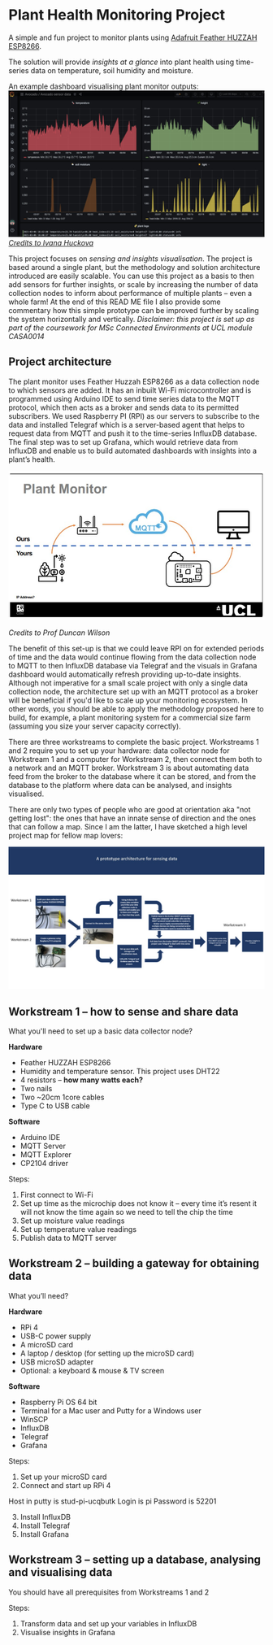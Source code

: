 # Plant Health Monitoring Project

A simple and fun project to monitor plants using [Adafruit Feather HUZZAH ESP8266](https://learn.adafruit.com/adafruit-feather-huzzah-esp8266/overview). 

The solution will provide _insights at a glance_ into plant health using time-series data on temperature, soil humidity and moisture. 

An example dashboard visualising plant monitor outputs:
![Alt text]( https://github.com/StrikeEB/PlantMonitor/blob/main/Images/Example%20Grafana%20Plant%20Monitor%20Dashboard_Credits%20to%20Ivana%20Huckova.jpg)
_[Credits to Ivana Huckova]( https://grafana.com/blog/2021/03/08/how-i-built-a-monitoring-system-for-my-avocado-plant-with-arduino-and-grafana-cloud/)_

This project focuses on _sensing and insights visualisation_. The project is based around a single plant, but the methodology and solution architecture introduced are easily scalable. You can use this project as a basis to then add sensors for further insights, or scale by increasing the number of data collection nodes to inform about performance of multiple plants – even a whole farm! At the end of this READ ME file I also provide some commentary how this simple prototype can be improved further by scaling the system horizontally and vertically.
_Disclaimer: this project is set up as part of the coursework for MSc Connected Environments at UCL module CASA0014_


## Project architecture

The plant monitor uses Feather Huzzah ESP8266 as a data collection node to which sensors are added. It has an inbuilt Wi-Fi microcontroller and is programmed using Arduino IDE to send time series data to the MQTT protocol, which then acts as a broker and sends data to its permitted subscribers. We used Raspberry PI (RPI) as our servers to subscribe to the data and installed Telegraf which is a server-based agent that helps to request data from MQTT and push it to the time-series InfluxDB database. The final step was to set up Grafana, which would retrieve data from InfluxDB and enable us to build automated dashboards with insights into a plant’s health.

![Alt text]( https://github.com/StrikeEB/PlantMonitor/blob/main/Images/network%20diagram.jpg)

_Credits to Prof Duncan Wilson_

The benefit of this set-up is that we could leave RPI on for extended periods of time and the data would continue flowing from the data collection node to MQTT to then InfluxDB database via Telegraf and the visuals in Grafana dashboard would automatically refresh providing up-to-date insights. Although not imperative for a small scale project with only a single data collection node, the architecture set up with an MQTT protocol as a broker will be beneficial if you'd like to scale up your monitoring ecosystem. In other words, you should be able to apply the methodology proposed here to build, for example, a plant monitoring system for a commercial size farm (assuming you size your server capacity correctly).

There are three workstreams to complete the basic project. Workstreams 1 and 2 require you to set up your hardware: data collector node for Workstream 1 and a computer for Workstream 2, then connect them both to a network and an MQTT broker. Workstream 3 is about automating data feed from the broker to the database where it can be stored, and from the database to the platform where data can be analysed, and insights visualised.

There are only two types of people who are good at orientation aka "not getting lost": the ones that have an innate sense of direction and the ones that can follow a map. Since I am the latter, I have sketched a high level project map for fellow map lovers:

![Alt text]( https://github.com/StrikeEB/PlantMonitor/blob/main/Images/A%20prototype%20architecture%20for%20sensing%20data.jpg)


## Workstream 1 – how to sense and share data

What you'll need to set up a basic data collector node?

**Hardware**

- Feather HUZZAH ESP8266
- Humidity and temperature sensor. This project uses DHT22
- 4 resistors – **how many watts each?**
- Two nails
- Two ~20cm 1core cables
- Type C to USB cable 

**Software**


- Arduino IDE
- MQTT Server
- MQTT Explorer
- CP2104 driver

Steps:

1.	First connect to Wi-Fi
2.	Set up time as the microchip does not know it – every time it’s resent it will not know the time again so we need to tell the chip the time
3.	Set up moisture value readings
4.	Set up temperature value readings 
5.	Publish data to MQTT server


## Workstream 2 – building a gateway for obtaining data 

What you’ll need?

**Hardware**
-	RPi 4
-	USB-C power supply
-	A microSD card
-	A laptop / desktop (for setting up the microSD card)
-	USB microSD adapter
-	Optional: a keyboard & mouse & TV screen 

**Software**
-	Raspberry Pi OS 64 bit
-	Terminal for a Mac user and Putty for a Windows user
-	WinSCP
-	InfluxDB
-	Telegraf
-	Grafana

Steps:

1.	Set up your microSD card
2.	Connect and start up RPi 4

Host in putty is stud-pi-ucqbutk
Login is pi
Password is 52201


3.	Install InfluxDB
4.	Install Telegraf
5.	Install Grafana


## Workstream 3 – setting up a database, analysing and visualising data

You should have all prerequisites from Workstreams 1 and 2

Steps: 
1.	Transform data and set up your variables in InfluxDB
2.	Visualise insights in Grafana
